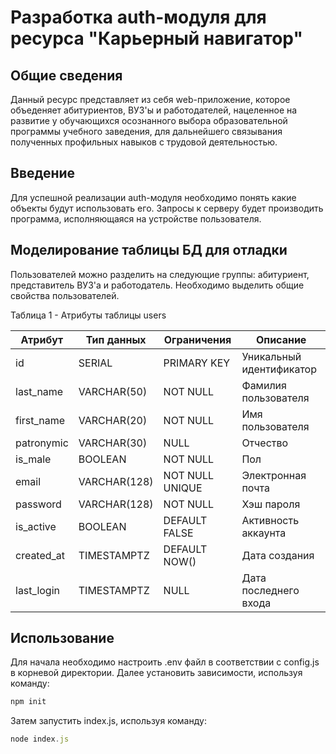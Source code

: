 # Разработка auth-модуля для ресурса "Карьерный навигатор"
## Общие сведения
Данный ресурс представляет из себя web-приложение, которое объеденяет абитуриентов, ВУЗ'ы и работодателей, нацеленное на развитие у обучающихся осознанного выбора образовательной программы учебного заведения, для дальнейшего связывания полученных профильных навыков с трудовой деятельностью.

## Введение
Для успешной реализации auth-модуля необходимо понять какие объекты будут использовать его. Запросы к серверу будет производить программа, исполняющаяся на устройстве пользователя.

## Моделирование таблицы БД для отладки
Пользователей можно разделить на следующие группы: абитуриент, представитель ВУЗ'а и работодатель. Необходимо выделить общие свойства пользователей.

Таблица 1 - Атрибуты таблицы users

| Атрибут       | Тип данных                     | Ограничения    | Описание                     |
|---------------|--------------------------------|----------------|------------------------------|
| id            | SERIAL                         | PRIMARY KEY    | Уникальный идентификатор     |
| last_name     | VARCHAR(50)                    | NOT NULL       | Фамилия пользователя         |
| first_name    | VARCHAR(20)                    | NOT NULL       | Имя пользователя             |
| patronymic    | VARCHAR(30)                    | NULL           | Отчество                     |
| is_male       | BOOLEAN                        | NOT NULL       | Пол                          |
| email         | VARCHAR(128)                   | NOT NULL UNIQUE| Электронная почта            |
| password      | VARCHAR(128)                   | NOT NULL       | Хэш пароля                   |
| is_active     | BOOLEAN                        | DEFAULT FALSE  | Активность аккаунта          |
| created_at    | TIMESTAMPTZ                    | DEFAULT NOW()  | Дата создания                |
| last_login    | TIMESTAMPTZ                    | NULL           | Дата последнего входа        |

## Использование
Для начала необходимо настроить .env файл в соответствии с config.js в корневой директории.
Далее установить зависимости, используя команду:
```javascript
npm init
```

Затем запустить index.js, используя команду:

```javascript
node index.js
```

